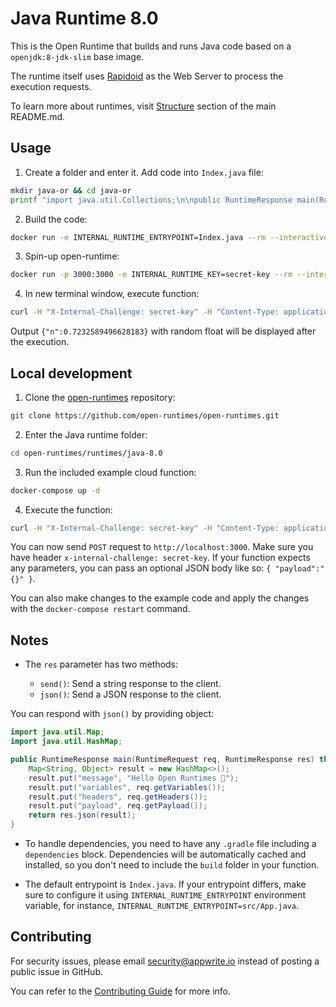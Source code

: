 # Java Runtime 8.0

This is the Open Runtime that builds and runs Java code based on a `openjdk:8-jdk-slim` base image. 

The runtime itself uses [Rapidoid](https://github.com/rapidoid/rapidoid) as the Web Server to process the execution requests.

To learn more about runtimes, visit [Structure](https://github.com/open-runtimes/open-runtimes#structure) section of the main README.md.

## Usage

1. Create a folder and enter it. Add code into `Index.java` file:

```bash
mkdir java-or && cd java-or
printf "import java.util.Collections;\n\npublic RuntimeResponse main(RuntimeRequest req, RuntimeResponse res) throws Exception {\n    return res.json(Collections.singletonMap(\"n\", Math.random()));\n}" > Index.java
```

2. Build the code:

```bash
docker run -e INTERNAL_RUNTIME_ENTRYPOINT=Index.java --rm --interactive --tty --volume $PWD:/usr/code openruntimes/java:v3-8.0 sh /usr/local/src/build.sh
```

3. Spin-up open-runtime:

```bash
docker run -p 3000:3000 -e INTERNAL_RUNTIME_KEY=secret-key --rm --interactive --tty --volume $PWD/code.tar.gz:/tmp/code.tar.gz:ro openruntimes/java:v3-8.0 sh /usr/local/src/start.sh
```

4. In new terminal window, execute function:

```bash
curl -H "X-Internal-Challenge: secret-key" -H "Content-Type: application/json" -X POST http://localhost:3000/ -d '{"payload": "{}"}'
```

Output `{"n":0.7232589496628183}` with random float will be displayed after the execution.

## Local development

1. Clone the [open-runtimes](https://github.com/open-runtimes/open-runtimes) repository:

```bash
git clone https://github.com/open-runtimes/open-runtimes.git
```

2. Enter the Java runtime folder:

```bash
cd open-runtimes/runtimes/java-8.0
```

3. Run the included example cloud function:

```bash
docker-compose up -d
```

4. Execute the function:

```bash
curl -H "X-Internal-Challenge: secret-key" -H "Content-Type: application/json" -X POST http://localhost:3000/ -d '{"payload": "{}"}'
```

You can now send `POST` request to `http://localhost:3000`. Make sure you have header `x-internal-challenge: secret-key`. If your function expects any parameters, you can pass an optional JSON body like so: `{ "payload":"{}" }`.

You can also make changes to the example code and apply the changes with the `docker-compose restart` command.

## Notes

- The `res` parameter has two methods:

    - `send()`: Send a string response to the client.
    - `json()`: Send a JSON response to the client.

You can respond with `json()` by providing object:

```java
import java.util.Map;
import java.util.HashMap;

public RuntimeResponse main(RuntimeRequest req, RuntimeResponse res) throws Exception {
    Map<String, Object> result = new HashMap<>();
    result.put("message", "Hello Open Runtimes 👋");
    result.put("variables", req.getVariables());
    result.put("headers", req.getHeaders());
    result.put("payload", req.getPayload());
    return res.json(result);
}
```

- To handle dependencies, you need to have any `.gradle` file including a `dependencies` block. Dependencies will be automatically cached and installed, so you don't need to include the `build` folder in your function.

- The default entrypoint is `Index.java`. If your entrypoint differs, make sure to configure it using `INTERNAL_RUNTIME_ENTRYPOINT` environment variable, for instance, `INTERNAL_RUNTIME_ENTRYPOINT=src/App.java`.

## Contributing

For security issues, please email security@appwrite.io instead of posting a public issue in GitHub.

You can refer to the [Contributing Guide](https://github.com/open-runtimes/open-runtimes/blob/main/CONTRIBUTING.md) for more info.
